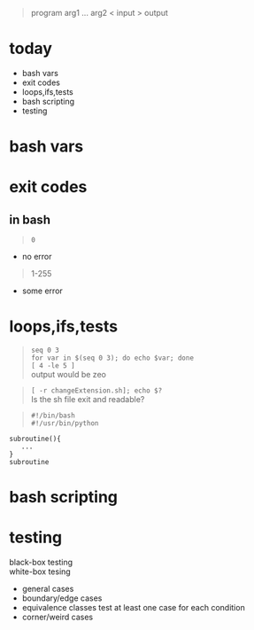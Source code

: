> program arg1 ... arg2 < input > output <br>

# today
- bash vars  
- exit codes  
- loops,ifs,tests  
- bash scripting  
- testing  

# bash vars
# exit codes
## in bash 
> `0` <br>
- no error
> 1-255  <br>
- some error
# loops,ifs,tests
> `seq 0 3`<br>
> `for var in $(seq 0 3); do echo $var; done` <br>
> `[ 4 -le 5 ]` <br>
output would be zeo

> `[ -r changeExtension.sh]; echo $?` <br>
Is the sh file exit and readable?

> `#!/bin/bash` <br>
> `#!/usr/bin/python` <br>

```shell
subroutine(){
   ...
}
subroutine
```

# bash scripting

# testing
black-box testing <br>
white-box tesing <br>

- general cases
- boundary/edge cases
- equivalence classes
test at least one case for each condition
- corner/weird cases



